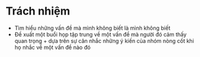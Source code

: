 # Trách nhiệm 
- Tìm hiểu những vấn đề mà mình không biết là mình không biết
- Đề xuất một buổi họp tập trung về một vấn đề mà người đó cảm thấy quan trọng + dựa trên sự cân nhắc những ý kiến của nhóm nòng cốt khi họ nhắc về một vấn đề nào đó